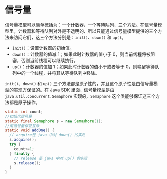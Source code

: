 # 信号量

信号量模型可以简单概括为：一个计数器，一个等待队列，三个方法。在信号量模型里，计数器和等待队列对外是不透明的，所以只能通过信号量模型提供的三个方法来访问它们，这三个方法分别是：`init()`、`down()` 和 `up()`。

- `init()`：设置计数器的初始值。
- `down()`：计数器的值减 1；如果此时计数器的值小于 0，则当前线程将被阻塞，否则当前线程可以继续执行。
- `up()`：计数器的值加 1；如果此时计数器的值小于或者等于 0，则唤醒等待队列中的一个线程，并将其从等待队列中移除。

 `init()`、`down()` 和 `up()` 三个方法都是原子性的，并且这个原子性是由信号量模型的实现方保证的。在 Java SDK 里面，信号量模型是由 `java.util.concurrent.Semaphore` 实现的，`Semaphore` 这个类能够保证这三个方法都是原子操作。

```java
static int count;
//初始化信号量
static final Semaphore s = new Semaphore(1);
//用信号量保证互斥    
static void addOne() {
  // acquire是 java 中对 down() 的实现
  s.acquire();
  try {
    count+=1;
  } finally {
    // release 是 java 中对 up() 的实现
    s.release();
  }
}
```
